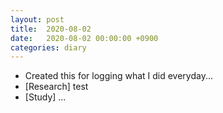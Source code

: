 ```yaml
---
layout: post
title:  2020-08-02
date:   2020-08-02 00:00:00 +0900
categories: diary
---
```


- Created this for logging what I did everyday...
- [Research] test
- [Study] ...